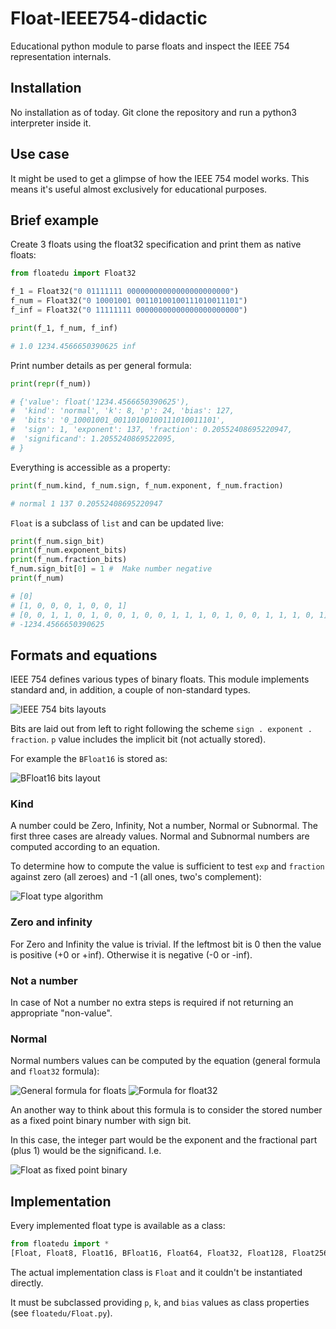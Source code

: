 # Float-IEEE754-didactic

Educational python module to parse floats and inspect the
IEEE 754 representation internals.

## Installation

No installation as of today.
Git clone the repository and run a python3 interpreter inside it. 

## Use case

It might be used to get a glimpse of how the IEEE 754 model works.
This means it's useful almost exclusively for educational
purposes.

## Brief example

Create 3 floats using the float32 specification and print them
as native floats:
```python
from floatedu import Float32

f_1 = Float32("0 01111111 00000000000000000000000")
f_num = Float32("0 10001001 00110100100111010011101")
f_inf = Float32("0 11111111 00000000000000000000000")

print(f_1, f_num, f_inf)

# 1.0 1234.4566650390625 inf
```

Print number details as per general formula:
```python
print(repr(f_num))

# {'value': float('1234.4566650390625'),
#  'kind': 'normal', 'k': 8, 'p': 24, 'bias': 127,
#  'bits': '0_10001001_00110100100111010011101',
#  'sign': 1, 'exponent': 137, 'fraction': 0.20552408695220947,
#  'significand': 1.2055240869522095,
# }
```

Everything is accessible as a property:
```python
print(f_num.kind, f_num.sign, f_num.exponent, f_num.fraction)

# normal 1 137 0.20552408695220947
```

`Float` is a subclass of `list` and can be updated live:
```python
print(f_num.sign_bit)
print(f_num.exponent_bits)
print(f_num.fraction_bits)
f_num.sign_bit[0] = 1 #  Make number negative
print(f_num)

# [0]
# [1, 0, 0, 0, 1, 0, 0, 1]
# [0, 0, 1, 1, 0, 1, 0, 0, 1, 0, 0, 1, 1, 1, 0, 1, 0, 0, 1, 1, 1, 0, 1]
# -1234.4566650390625
```

## Formats and equations

IEEE 754 defines various types of binary floats.
This module implements standard and, in addition, a couple of non-standard
types.

![IEEE 754 bits layouts](doc/img/tb_pk_bits.png "IEEE 754 bits layouts")

Bits are laid out from left to right following the scheme
`sign . exponent . fraction`. `p` value includes the implicit bit (not 
actually stored). 

For example the `BFloat16` is stored as:

![BFloat16 bits layout](doc/img/tb_bfloat16_bits.png "BFloat16 bits layout")

### Kind

A number could be Zero, Infinity, Not a number, Normal or Subnormal.
The first three cases are already values. Normal and Subnormal numbers
are computed according to an equation.

To determine how to compute the value is sufficient to test `exp` and `fraction`
against zero (all zeroes) and -1 (all ones, two's complement):

![Float type algorithm](doc/img/eq_float_type.png "Float type algorithm")

### Zero and infinity

For Zero and Infinity the value is trivial. If the leftmost bit is 0 then the 
value is positive (+0 or +inf). Otherwise it is negative (-0 or -inf).

### Not a number

In case of Not a number no extra steps is required if not returning an
appropriate "non-value".

### Normal
Normal numbers values can be computed by the equation (general formula and 
`float32` formula):

[eq_float_value]: doc/img/eq_float_value.png "General formula"
[eq_float32_value]: doc/img/eq_float32_value.png "float32 formula"
![General formula for floats][eq_float_value] ![Formula for float32][eq_float32_value]

An another way to think about this formula is to consider the stored
number as a fixed point binary number with sign bit.

In this case, the integer part would be the exponent and the fractional
part (plus 1) would be the significand. I.e.

![Float as fixed point binary](doc/img/eq_float_as_fp.png "Float as fixed point binary")

## Implementation

Every implemented float type is available as a class:
```python
from floatedu import *
[Float, Float8, Float16, BFloat16, Float64, Float32, Float128, Float256]
```

The actual implementation class is `Float` and it couldn't be instantiated
directly.

It must be subclassed providing `p`, `k`, and `bias` values as class
properties (see `floatedu/Float.py`).
